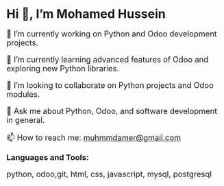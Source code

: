 # Hi 👋, I’m Mohamed Hussein

<p style="font-size: 18px;">🔭 I’m currently working on Python and Odoo development projects.</p>

<p style="font-size: 18px;">🌱 I’m currently learning advanced features of Odoo and exploring new Python libraries.</p>

<p style="font-size: 18px;">👯 I’m looking to collaborate on Python projects and Odoo modules.</p>

<p style="font-size: 18px;">💬 Ask me about Python, Odoo, and software development in general.</p>

<p style="font-size: 18px;">📫 How to reach me: <a href="mailto:muhmmdamer@gmail.com">muhmmdamer@gmail.com</a></p>

<p style="font-size: 18px;"><strong>Languages and Tools:</strong></p>
<p style="font-size: 18px;">
python, odoo,git, html, css, javascript, mysql, postgresql
